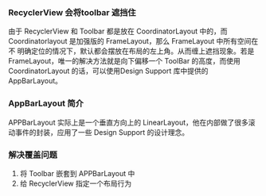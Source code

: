 ### RecyclerView 会将toolbar 遮挡住
由于 RecyclerView 和 Toolbar 都是放在 CoordinatorLayout 中的，而 Coordinatorlayout 是加强版的 FrameLayout，那么 FrameLayout 中所有空间在不
明确定位的情况下，默认都会摆放在布局的左上角。从而缠上遮挡现象。若是FrameLayout，唯一的解决方法就是向下偏移一个 ToolBar 的高度，而使用
 CoordinatorLayout 的话，可以使用Design Support 库中提供的 AppBarLayout。

### AppBarLayout  简介
APPBarLayout 实际上是一个垂直方向上的 LinearLayout，他在内部做了很多滚动事件的封装，应用了一些 Design Support 的设计理念。

### 解决覆盖问题
1. 将 Toolbar 嵌套到 APPBarLayout 中
2. 给 RecyclerView 指定一个布局行为
